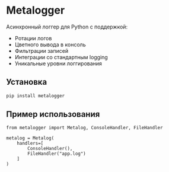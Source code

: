# Metalogger

Асинхронный логгер для Python с поддержкой:
- Ротации логов
- Цветного вывода в консоль
- Фильтрации записей
- Интеграции со стандартным logging
- Уникальные уровни логгирования

## Установка
```bash
pip install metalogger

```
## Пример использования

```
from metalogger import Metalog, ConsoleHandler, FileHandler

metalog = Metalog(
    handlers=[
        ConsoleHandler(),
        FileHandler("app.log")
    ]
)